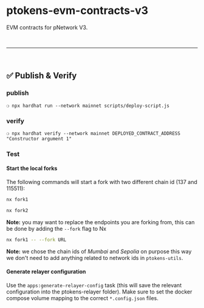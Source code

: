 # ptokens-evm-contracts-v3

EVM contracts for pNetwork V3.

&nbsp;

---

&nbsp;

## :white_check_mark: Publish & Verify

### publish

```
❍ npx hardhat run --network mainnet scripts/deploy-script.js
```

### verify

```
❍ npx hardhat verify --network mainnet DEPLOYED_CONTRACT_ADDRESS "Constructor argument 1"
```


### Test

#### Start the local forks

The following commands will start a fork with two different chain id (137 and 115511):

```bash
nx fork1
```

```bash
nx fork2
```

**Note:** you may want to replace the endpoints you are forking from, this can be done by adding the `--fork` flag to Nx

```bash
nx fork1 -- --fork URL
```

**Note:** we chose the chain ids of _Mumbai_ and _Sepolia_ on purpose this way we don't need to add anything related to
network ids in `ptokens-utils`.


#### Generate relayer configuration

Use the `apps:generate-relayer-config` task (this will save the relevant configuration into the ptokens-relayer folder).
Make sure to set the docker compose volume mapping to the correct `*.config.json` files.

